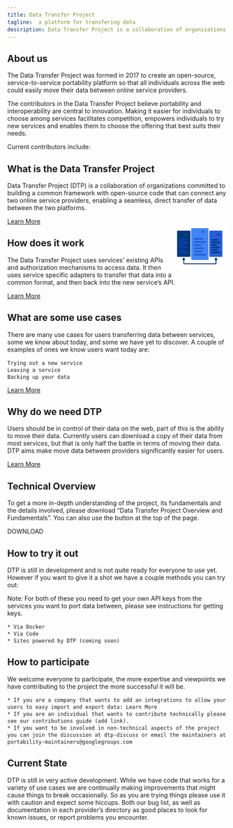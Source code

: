 ```yaml
---
title: Data Transfer Project
tagline:  a platform for transfering data
description: Data Transfer Project is a collaboration of organizations committed to building a common framework with open-source code that can connect any two online service providers, enabling a seamless, direct transfer of data between the two platforms.
---
```


## About us

The Data Transfer Project was formed in 2017 to create an open-source, service-to-service portability platform so that all individuals across the web could easily move their data between online service providers.

The contributors in the Data Transfer Project believe portability and interoperability are central to innovation. Making it easier for individuals to choose among services facilitates competition, empowers individuals to try new services and enables them to choose the offering that best suits their needs.

Current contributors include:


## What is the Data Transfer Project

Data Transfer Project (DTP) is a collaboration of organizations committed to building a common framework with open-source code that can connect any two online service providers, enabling a seamless, direct transfer of data between the two platforms.

[Learn More](./what-is-dtp.html) 
<img align="right" width="25%" src="./images/AI_Blue_FileSharing.png">



## How does it work

The Data Transfer Project uses services' existing APIs and authorization mechanisms to access data. It then uses service specific adapters to transfer that data into a common format, and then back into the new service’s API.

[Learn More](./how-does-dtp-work.html) 

## What are some use cases

There are many use cases for users transferring data between services, some we know about today, and some we have yet to discover. A couple of examples of ones we know users want today are:

    Trying out a new service
    Leaving a service
    Backing up your data

[Learn More](./use-cases.html) 

## Why do we need DTP

Users should be in control of their data on the web, part of this is the ability to move their data. Currently users can download a copy of their data from most services, but that is only half the battle in terms of moving their data. DTP aims make move data between providers significantly easier for users.

[Learn More](./why-dtp.html) 

## Technical Overview

To get a more in-depth understanding of the project, its fundamentals and the details involved, please download “Data Transfer Project Overview and Fundamentals”. You can also use the button at the top of the page.

DOWNLOAD

## How to try it out

DTP is still in development and is not quite ready for everyone to use yet. However if you want to give it a shot we have a couple methods you can try out:

Note: For both of these you need to get your own API keys from the services you want to port data between, please see instructions for getting keys.

    * Via Docker
    * Via Code
    * Sites powered by DTP (coming soon)


## How to participate

We welcome everyone to participate, the more expertise and viewpoints we have contributing to the project the more successful it will be.

    * If you are a company that wants to add an integrations to allow your users to easy import and export data: Learn More
    * If you are an individual that wants to contribute technically please see our contributions guide (add link).
    * If you want to be involved in non-technical aspects of the project you can join the discussion at dtp-discuss or email the maintainers at portability-maintainers@googlegroups.com


## Current State

DTP is still in very active development. While we have code that works for a variety of use cases we are continually making improvements that might cause things to break occasionally. So as you are trying things please use it with caution and expect some hiccups. Both our bug list, as well as documentation in each provider’s directory as good places to look for known issues, or report problems you encounter.
